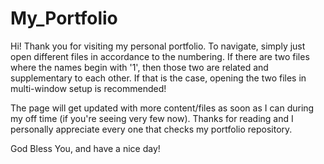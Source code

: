 # My_Portfolio
Hi! Thank you for visiting my personal portfolio.
To navigate, simply just open different files in accordance to the numbering.
If there are two files where the names begin with '1', then those two are related and supplementary to each other.
If that is the case, opening the two files in multi-window setup is recommended!

The page will get updated with more content/files as soon as I can during my off time (if you're seeing very few now).
Thanks for reading and I personally appreciate every one that checks my portfolio repository.

God Bless You, and have a nice day!
